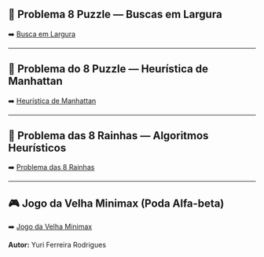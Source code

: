 ## 🎲 Problema 8 Puzzle — Buscas em Largura
➡️ [Busca em Largura](https://github.com/iruy-fr/8puzzle/blob/main/BFSalg.py)

---

## 🔢 Problema do 8 Puzzle — Heurística de Manhattan 
➡️ [Heurística de Manhattan](https://github.com/iruy-fr/8puzzle/blob/main/ManhattanH.md)

---

## 👑 Problema das 8 Rainhas — Algoritmos Heurísticos
➡️ [Problema das 8 Rainhas](https://github.com/iruy-fr/8puzzle/blob/main/8Rainhas.md)

---

## 🎮 Jogo da Velha Minimax (Poda Alfa-beta)
➡️ [Jogo da Velha Minimax](https://github.com/iruy-fr/8puzzle/blob/main/JogodaVelha.MD)


**Autor:** Yuri Ferreira Rodrigues  

